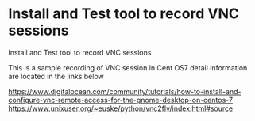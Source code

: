 #  Install and Test tool to record VNC sessions
  Install and Test tool to record VNC sessions
  
  
  This is a sample recording of VNC session in Cent OS7 detail information are located in the links below
  
  https://www.digitalocean.com/community/tutorials/how-to-install-and-configure-vnc-remote-access-for-the-gnome-desktop-on-centos-7
  https://www.unixuser.org/~euske/python/vnc2flv/index.html#source
